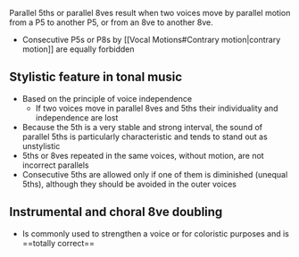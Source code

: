 Parallel 5ths or parallel 8ves result when two voices move by parallel motion from a P5 to another P5, or from an 8ve to another 8ve.
- Consecutive P5s or P8s by [[Vocal Motions#Contrary motion|contrary motion]] are equally forbidden
## Stylistic feature in tonal music
- Based on the principle of voice independence
    - If two voices move in parallel 8ves and 5ths their individuality and independence are lost
- Because the 5th is a very stable and strong interval, the sound of parallel 5ths is particularly characteristic and tends to stand out as unstylistic
- 5ths or 8ves repeated in the same voices, without motion, are not incorrect parallels
- Consecutive 5ths are allowed only if one of them is diminished (unequal 5ths), although they should be avoided in the outer voices
## Instrumental and choral 8ve doubling
- Is commonly used to strengthen a voice or for coloristic purposes and is ==totally correct==